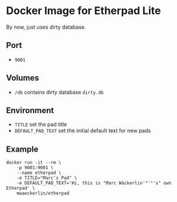 Docker Image for Etherpad Lite
==============================

By now, just uses dirty database.

Port
----

 - `9001`

Volumes
-------

 - `/db` contains dirty database `dirty.db`

Environment
-----------

 - `TITLE` set the pad title
 - `DEFAULT_PAD_TEXT` set the initial default text for new pads

Example
-------

    docker run -it --rm \
        -p 9001:9001 \
        --name etherpad \
        -e TITLE="Marc's Pad" \
        -e DEFAULT_PAD_TEXT='Hi, this is "Marc Wäckerlin'"'"'s" own Etherpad' \
        mwaeckerlin/etherpad
